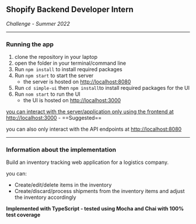 ## Shopify Backend Developer Intern

_Challenge - Summer 2022_

---

### Running the app

1. clone the repository in your laptop
2. open the folder in your terminal/command line
3. Run `npm install` to install required packages
4. Run `npm start` to start the server
   - the server is hosted on [http://localhost:8080](http://localhost:8080)
5. Run `cd simple-ui` then `npm install`to install required packages for the UI
6. Run `nom start` to run the UI
   - the UI is hosted on [http://localhost:3000](http://localhost:3000)

<u>you can interact with the server/application only using the frontend at http://localhost:3000</u> - ==Suggested==

you can also only interact with the API endpoints at [http://localhost:8080](http://localhost:8080)

---

### Information about the implementation

Build an inventory tracking web application for a logistics company.

you can:

- Create/edit/delete items in the inventory
- Create/discard/process shipments from the inventory items and adjust the inventory accordingly

**Implemented with TypeScript - tested using Mocha and Chai with 100% test coverage**
